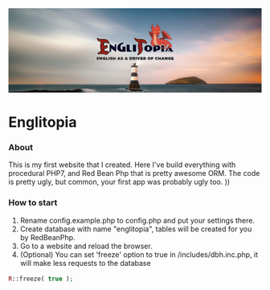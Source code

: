 <img src="https://raw.githubusercontent.com/SerhiiCho/englitopia/master/media/img/banner1.jpg" style="text-align:center">

# Englitopia

### About

This is my first website that I created. Here I've build everything with procedural PHP7, and Red Bean Php that is pretty awesome ORM. The code is pretty ugly, but common, your first app was probably ugly too. ))

### How to start

1. Rename config.example.php to config.php and put your settings there.
2. Create database with name "englitopia", tables will be created for you by RedBeanPhp.
3. Go to a website and reload the browser.
4. (Optional) You can set 'freeze' option to true in /includes/dbh.inc.php, it will make less requests to the database

```php
R::freeze( true );
```


